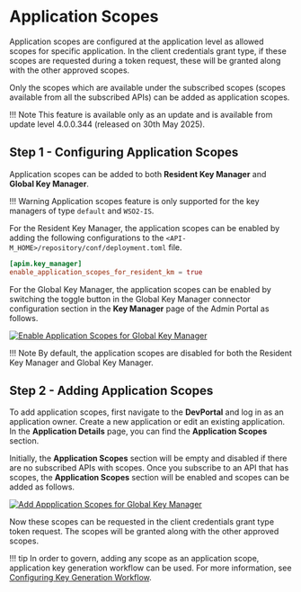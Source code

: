 # Application Scopes

Application scopes are configured at the application level as allowed scopes for specific application. In the client credentials grant type, if these scopes are requested during a token request, these will be granted along with the other approved scopes.

Only the scopes which are available under the subscribed scopes (scopes available from all the subscribed APIs) can be added as application scopes.

!!! Note
    This feature is available only as an update and is available from update level 4.0.0.344 (released on 30th May 2025).

## Step 1 - Configuring Application Scopes

Application scopes can be added to both **Resident Key Manager** and **Global Key Manager**.

!!! Warning
    Application scopes feature is only supported for the key managers of type `default` and `WSO2-IS`. 

For the Resident Key Manager, the application scopes can be enabled by adding the following configurations to the `<API-M_HOME>/repository/conf/deployment.toml` file.

``` toml
[apim.key_manager]
enable_application_scopes_for_resident_km = true
```

For the Global Key Manager, the application scopes can be enabled by switching the toggle button in the Global Key Manager connector configuration section in the **Key Manager** page of the Admin Portal as follows.

[![Enable Application Scopes for Global Key Manager]({{base_path}}/assets/img/administer/enable-application-scopes.png)]({{base_path}}/assets/img/administer/enable-application-scopes.png)

!!! Note
    By default, the application scopes are disabled for both the Resident Key Manager and Global Key Manager.

## Step 2 - Adding Application Scopes

To add application scopes, first navigate to the **DevPortal** and log in as an application owner. Create a new application or edit an existing application. In the **Application Details** page, you can find the **Application Scopes** section.

Initially, the **Application Scopes** section will be empty and disabled if there are no subscribed APIs with scopes. Once you subscribe to an API that has scopes, the **Application Scopes** section will be enabled and scopes can be added as follows.

[![Add Appplication Scopes for Global Key Manager]({{base_path}}/assets/img/administer/add-application-scopes.png)]({{base_path}}/assets/img/administer/add-application-scopes.png)

Now these scopes can be requested in the client credentials grant type token request. The scopes will be granted along with the other approved scopes.

!!! tip
    In order to govern, adding any scope as an application scope, application key generation workflow can be used. For more information, see [Configuring Key Generation Workflow]({{base_path}}/consume/manage-application/advanced-topics/adding-an-application-key-generation-workflow/).